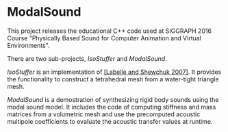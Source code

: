 # ModalSound
This project releases the educational C++ code used at SIGGRAPH 2016 Course "Physically Based Sound for Computer Animation and Virtual Environments".

There are two sub-projects, _IsoStuffer_ and _ModalSound_.

_IsoStuffer_ is an implementation of [[Labelle and Shewchuk 2007]](http://www.cs.berkeley.edu/~jrs/papers/stuffing.pdf). It provides the functionality to construct a tetrahedral mesh from a water-tight triangle mesh.

_ModalSound_ is a demostration of synthesizing rigid body sounds using the modal sound model. It includes the code of computing stiffness and mass matrices from a volumetric mesh and use the precomputed acoustic multipole coefficients to evaluate the acoustic transfer values at runtime.
